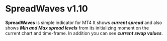 # SpreadWaves v1.10

**SpreadWaves** is simple indicator for MT4
It shows ***current spread*** and also shows ***Min and Max spread levels***
from its initializing moment on the current chart and time-frame.
In addition you can see ***current swap values***.
